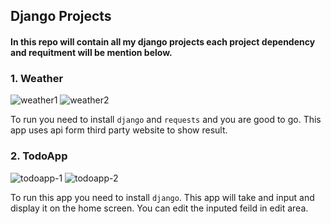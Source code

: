 ## Django Projects

#### In this repo will contain all my django projects each project dependency and requitment will be mention below.


### 1. Weather 
 
![weather1](https://i.imgur.com/IH2YvMG.png)
![weather2](https://i.imgur.com/6hvHXEl.png)

 To run you need to install `django` and `requests` and you are good to go. This app uses api form third party website to show result.


### 2. TodoApp

![todoapp-1](https://i.imgur.com/aTov9a0.png)
![todoapp-2](https://i.imgur.com/bZJXetn.png)

To run this app you need to install `django`. This app will take and input and display it on the home screen.
You can edit the inputed feild in edit area.